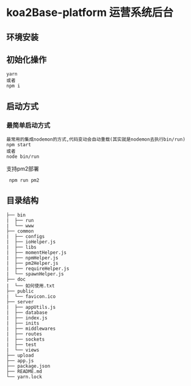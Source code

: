 # koa2Base-platform    运营系统后台
 
## 环境安装 
## 初始化操作
```
yarn
或者
npm i  
```

 
## 启动方式

### 最简单启动方式 
```
最常用的集成nodemon的方式,代码变动会自动重载(其实就是nodemon去执行bin/run)
npm start
或者
node bin/run
```
支持pm2部署

```
 npm run pm2 
``` 
## 目录结构

```  
├── bin
|  ├── run
|  └── www
├── common
|  ├── configs
|  ├── ioHelper.js
|  ├── libs
|  ├── momentHelper.js
|  ├── npmHelper.js
|  ├── pm2Helper.js
|  ├── requireHelper.js
|  └── spawnHelper.js
├── doc
|  └── 如何使用.txt
├── public
|  └── favicon.ico
├── server
|  ├── appUtils.js
|  ├── database
|  ├── index.js
|  ├── inits
|  ├── middlewares
|  ├── routes
|  ├── sockets
|  ├── test
|  └── views
├── upload
├── app.js
├── package.json
├── README.md
└── yarn.lock
```
 